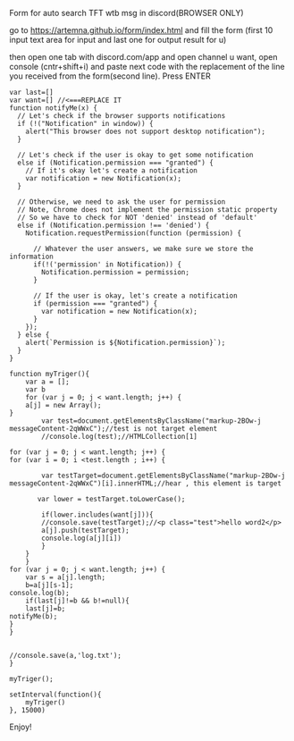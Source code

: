 Form for auto search TFT wtb msg in discord(BROWSER ONLY)

go to https://artemna.github.io/form/index.html and fill the form (first 10 input text area for input and last one for output result for u)



then open one tab with discord.com/app and open channel u want, open console (cntr+shift+i) and paste next code with the replacement of the line you received from the form(second line). Press ENTER

```
var last=[]
var want=[] //<===REPLACE IT
function notifyMe(x) {
  // Let's check if the browser supports notifications
  if (!("Notification" in window)) {
    alert("This browser does not support desktop notification");
  }

  // Let's check if the user is okay to get some notification
  else if (Notification.permission === "granted") {
    // If it's okay let's create a notification
    var notification = new Notification(x);
  }

  // Otherwise, we need to ask the user for permission
  // Note, Chrome does not implement the permission static property
  // So we have to check for NOT 'denied' instead of 'default'
  else if (Notification.permission !== 'denied') {
    Notification.requestPermission(function (permission) {

      // Whatever the user answers, we make sure we store the information
      if(!('permission' in Notification)) {
        Notification.permission = permission;
      }

      // If the user is okay, let's create a notification
      if (permission === "granted") {
        var notification = new Notification(x);
      }
    });
  } else {
    alert(`Permission is ${Notification.permission}`);
  }
}

function myTriger(){
	var a = [];
	var b
	for (var j = 0; j < want.length; j++) {
	a[j] = new Array();
}
        var test=document.getElementsByClassName("markup-2BOw-j messageContent-2qWWxC");//test is not target element
        //console.log(test);//HTMLCollection[1]

for (var j = 0; j < want.length; j++) {
for (var i = 0; i <test.length ; i++) {

        var testTarget=document.getElementsByClassName("markup-2BOw-j messageContent-2qWWxC")[i].innerHTML;//hear , this element is target
       
       var lower = testTarget.toLowerCase();

        if(lower.includes(want[j])){
        //console.save(testTarget);//<p class="test">hello word2</p>
        a[j].push(testTarget);
        console.log(a[j][i])
        }
    }
    }
for (var j = 0; j < want.length; j++) {
	var s = a[j].length;
    b=a[j][s-1];
console.log(b);
    if(last[j]!=b && b!=null){   
    last[j]=b;
notifyMe(b);
}
}


//console.save(a,'log.txt');
}

myTriger();

setInterval(function(){
    myTriger()
}, 15000)
```
Enjoy!

